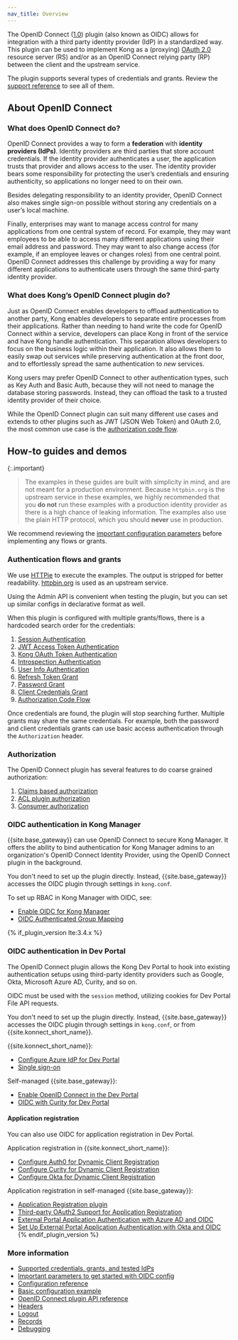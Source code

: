 ```yaml
---
nav_title: Overview
---
```


The OpenID Connect ([1.0](http://openid.net/specs/openid-connect-core-1_0.html)) plugin 
(also known as OIDC) allows for integration with a third party
identity provider (IdP) in a standardized way. This plugin can be used to implement
Kong as a (proxying) [OAuth 2.0](https://tools.ietf.org/html/rfc6749) resource server 
(RS) and/or as an OpenID Connect relying party (RP) between the client and the upstream service.

The plugin supports several types of credentials and grants. 
Review the [support reference](/hub/kong-inc/openid-connect/support/) to see all of them.

## About OpenID Connect

### What does OpenID Connect do?

OpenID Connect provides a way to form a **federation** with **identity providers (IdPs)**. 
Identity providers are third parties that store account credentials. 
If the identity provider authenticates a user, the application trusts that provider and allows access to the user. 
The identity provider bears some responsibility for protecting the user’s credentials and ensuring authenticity, 
so applications no longer need to on their own.

Besides delegating responsibility to an identity provider, OpenID Connect also makes single sign-on possible 
without storing any credentials on a user’s local machine.

Finally, enterprises may want to manage access control for many applications from one central system of record. 
For example, they may want employees to be able to access many different applications using their email address and password. 
They may want to also change access (for example, if an employee leaves or changes roles) from one central point. 
OpenID Connect addresses this challenge by providing a way for many different applications to authenticate users through the 
same third-party identity provider.

### What does Kong’s OpenID Connect plugin do?

Just as OpenID Connect enables developers to offload authentication to another party, Kong enables developers to 
separate entire processes from their applications. Rather than needing to hand write the code for OpenID Connect 
*within* a service, developers can place Kong in front of the service and have Kong handle authentication. 
This separation allows developers to focus on the business logic within their application. 
It also allows them to easily swap out services while preserving authentication at the front door, and 
to effortlessly spread the same authentication to *new* services.

Kong users may prefer OpenID Connect to other authentication types, such as Key Auth and Basic Auth, 
because they will not need to manage the database storing passwords. Instead, they can offload the 
task to a trusted identity provider of their choice.

While the OpenID Connect plugin can suit many different use cases and extends to other plugins 
such as JWT (JSON Web Token) and 0Auth 2.0, the most common use case is the 
[authorization code flow](/hub/kong-inc/openid-connect/how-to/authentication/authorization-code-flow/).

## How-to guides and demos

{:.important}
> The examples in these guides are built with simplicity in mind, and 
are not meant for a production environment.
> Because `httpbin.org` is the upstream service in these examples, we highly 
recommended that you **do not** run these examples with a production identity 
provider as there is a high chance of leaking information.
> The examples also use the plain HTTP protocol, which you should
**never** use in production. 

We recommend reviewing the [important configuration parameters](/hub/kong-inc/openid-connect/primary-config-params/) 
before implementing any flows or grants.

### Authentication flows and grants

We use [HTTPie](https://httpie.org/) to execute the examples. The output is stripped
for better readability. [httpbin.org](https://httpbin.org/) is used as an upstream service.

Using the Admin API is convenient when testing the plugin, but you can set up similar configs 
in declarative format as well.

When this plugin is configured with multiple grants/flows, there is a hardcoded search
order for the credentials:

1. [Session Authentication](/hub/kong-inc/openid-connect/how-to/authentication/session/)
2. [JWT Access Token Authentication](/hub/kong-inc/openid-connect/how-to/authentication/jwt-access-token/)
3. [Kong OAuth Token Authentication](/hub/kong-inc/openid-connect/how-to/authentication/kong-oauth-token/)
4. [Introspection Authentication](/hub/kong-inc/openid-connect/how-to/authentication/introspection/)
5. [User Info Authentication](/hub/kong-inc/openid-connect/how-to/authentication/user-info/)
6. [Refresh Token Grant](/hub/kong-inc/openid-connect/how-to/authentication/refresh-token-grant/)
7. [Password Grant](/hub/kong-inc/openid-connect/how-to/authentication/password-grant/)
8. [Client Credentials Grant](/hub/kong-inc/openid-connect/how-to/authentication/client-credentials-grant/)
9. [Authorization Code Flow](/hub/kong-inc/openid-connect/how-to/authentication/authorization-code-flow/)

Once credentials are found, the plugin will stop searching further. Multiple grants may
share the same credentials. For example, both the password and client credentials grants can use 
basic access authentication through the `Authorization` header.

### Authorization

The OpenID Connect plugin has several features to do coarse grained authorization:

1. [Claims based authorization](/hub/kong-inc/openid-connect/how-to/authorization/claims/)
2. [ACL plugin authorization](/hub/kong-inc/openid-connect/how-to/authorization/acl/)
3. [Consumer authorization](/hub/kong-inc/openid-connect/how-to/authorization/consumer/)

### OIDC authentication in Kong Manager

{{site.base_gateway}} can use OpenID Connect to secure Kong Manager.
It offers the ability to bind authentication for Kong
Manager admins to an organization's OpenID Connect Identity
Provider, using the OpenID Connect plugin in the background.

You don't need to set up the plugin directly. 
Instead, {{site.base_gateway}} accesses the OIDC plugin through settings in `kong.conf`.

To set up RBAC in Kong Manager with OIDC, see:

* [Enable OIDC for Kong Manager](/gateway/latest/kong-manager/auth/oidc/configure/)
* [OIDC Authenticated Group Mapping](/gateway/latest/kong-manager/auth/oidc/mapping/)

{% if_plugin_version lte:3.4.x %}
### OIDC authentication in Dev Portal

The OpenID Connect plugin allows the Kong Dev Portal to hook into existing authentication 
setups using third-party identity providers such as Google, Okta, Microsoft Azure AD, Curity,
and so on.

OIDC must be used with the `session` method, utilizing cookies for Dev Portal File API requests.

You don't need to set up the plugin directly. 
Instead, {{site.base_gateway}} accesses the OIDC plugin through settings in `kong.conf`, or from {{site.konnect_short_name}}.

{{site.konnect_short_name}}:
* [Configure Azure IdP for Dev Portal](/konnect/dev-portal/access-and-approval/azure/)
* [Single sign-on](/konnect/dev-portal/customization/#single-sign-on)

Self-managed {{site.base_gateway}}:
* [Enable OpenID Connect in the Dev Portal](/gateway/latest/kong-enterprise/dev-portal/authentication/oidc/)
* [OIDC with Curity for Dev Portal](/hub/kong-inc/openid-connect/how-to/third-party/curity/#kong-dev-portal-authentication)

#### Application registration

You can also use OIDC for application registration in Dev Portal.

Application registration in {{site.konnect_short_name}}:
* [Configure Auth0 for Dynamic Client Registration](/konnect/dev-portal/applications/dynamic-client-registration/auth0/)
* [Configure Curity for Dynamic Client Registration](/konnect/dev-portal/applications/dynamic-client-registration/curity/)
* [Configure Okta for Dynamic Client Registration](/konnect/dev-portal/applications/dynamic-client-registration/okta/)

Application registration in self-managed {{site.base_gateway}}:
* [Application Registration plugin](/hub/kong-inc/application-registration/)
* [Third-party OAuth2 Support for Application Registration](/gateway/latest/kong-enterprise/dev-portal/authentication/3rd-party-oauth/)
* [External Portal Application Authentication with Azure AD and OIDC](/gateway/latest/kong-enterprise/dev-portal/authentication/azure-oidc-config/)
* [Set Up External Portal Application Authentication with Okta and OIDC](/gateway/latest/kong-enterprise/dev-portal/authentication/okta-config/)
{% endif_plugin_version %}

### More information

* [Supported credentials, grants, and tested IdPs](/hub/kong-inc/openid-connect/support/)
* [Important parameters to get started with OIDC config](/hub/kong-inc/openid-connect/primary-config-params/)
* [Configuration reference](/hub/kong-inc/openid-connect/configuration/)
* [Basic configuration example](/hub/kong-inc/openid-connect/how-to/basic-example/)
* [OpenID Connect plugin API reference](/hub/kong-inc/openid-connect/api/)
* [Headers](/hub/kong-inc/openid-connect/how-to/headers/)
* [Logout](/hub/kong-inc/openid-connect/how-to/logout/)
* [Records](/hub/kong-inc/openid-connect/how-to/records/)
* [Debugging](/hub/kong-inc/openid-connect/how-to/debugging/)